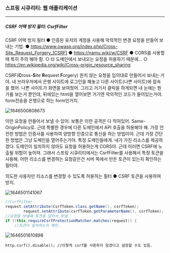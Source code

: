 <h3>스프링 시큐리티: 웹 애플리케이션</h3>
<hr/>
<h5>CSRF 어택 방지 필터: CsrfFilter</h5>

CSRF 어택 방지 필터
	● 인증된 유저의 계정을 사용해 악의적인 변경 요청을 만들어 보내는 기법.
	● https://www.owasp.org/index.php/Cross-Site_Request_Forgery_(CSRF)
	● https://namu.wiki/w/CSRF
	● CORS를 사용할 때 특히 주의 해야 함.
		○ 타 도메인에서 보내오는 요청을 허용하기 때문에...
		○ https://en.wikipedia.org/wiki/Cross-origin_resource_sharing

CSRF(**C**ross-**S**ite **R**equest **F**orgery) 원치 않는 요청을 임의대로 만들어서 보내는 거야. 내 브라우저에서 은행 사이트에 로그인을 해놓고 다른 사이트(나쁜 사이트)에 접속을 했어. 나쁜 사이트가 화면을 보여줬어. 그리고 거기서 클릭을 하게되면 내 눈에는 뭔가를 보는거 뿐인데, 뒤에있는 html을 열어보면 거기엔 악의적인 코드가 들어있는거야. form전송을 은행으로 하는 form인거지. 

![1646500808673](https://user-images.githubusercontent.com/43261300/156893511-81d87ff7-c64d-4790-9306-93b4631d265c.png)

이런 요청을 만들어서 보낼 수 있어. 보통은 이런 공격은 다 막혀있어. Same-OriginPolicy로. 근데 특별한 경우에 다른 도메인에서 API 호출을 허용해야 해. 가장 안전한 방법은 인증서를 사용하여 양방향 인증으로 통신을 하는 방법이야. 근데 가장 간단한 방법은 그냥 도메인을 열어주는거야. 특정 도메인들에게. 내가 가진 리소스를 제공하겠다. 도메인이 일치하지 않아도 요청을 허용하는게 CORS야. 근데 이러면 CSRF에 노출될 위험이 높아져. 그래서 스프링 시큐리티에서는 CsrfFilter를 사용해서 특정 토큰을 사용해. 어떤 리소스를 변경하는 요청같은건 서버 쪽에서 만든 토큰이 있는지 확인하는 필터야. 

의도한 사용자만 리소스를 변경할 수 있도록 허용하는 필터
	● CSRF 토큰을 사용하여 방지.

![1646501141067](https://user-images.githubusercontent.com/43261300/156893678-69203813-704f-40f4-a1ed-41206c4cae20.png)

```java
//CsrfFilter
request.setAttribute(CsrfToken.class.getName(), csrfToken);
        request.setAttribute(csrfToken.getParameterName(), csrfToken);
//요청을 보낼때 토큰을 담아서 보냄.
if (!this.requireCsrfProtectionMatcher.matches(request)) {
    //토큰이 일치하는지 확인.
```

![1646501610898](https://user-images.githubusercontent.com/43261300/156893929-3fe0ef4b-d761-4050-9df6-cb407a325278.png)

`http.csrf().disable(); //이렇게 csrf를 사용하지 않겠다고 설정할 수도 있음.`

